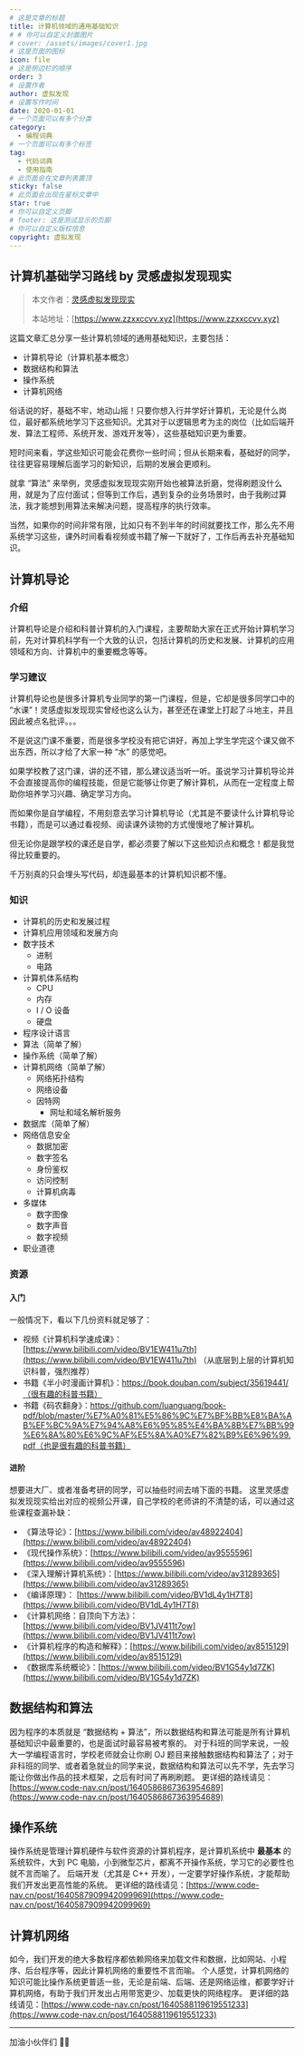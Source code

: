 ```yaml
---
# 这是文章的标题
title: 计算机领域的通用基础知识
# # 你可以自定义封面图片
# cover: /assets/images/cover1.jpg
# 这是页面的图标
icon: file
# 这是侧边栏的顺序
order: 3
# 设置作者
author: 虚拟发现
# 设置写作时间
date: 2020-01-01
# 一个页面可以有多个分类
category:
  - 编程词典
# 一个页面可以有多个标签
tag:
  - 代码词典
  - 使用指南
# 此页面会在文章列表置顶
sticky: false
# 此页面会出现在星标文章中
star: true
# 你可以自定义页脚
# footer: 这是测试显示的页脚
# 你可以自定义版权信息
copyright: 虚拟发现
---
```


<!-- more -->

## 计算机基础学习路线 by 灵感虚拟发现现实

> 本文作者：[灵感虚拟发现现实](https://www.zzxxccvv.xyz)
>
> 本站地址：[https://www.zzxxccvv.xyz](https://www.zzxxccvv.xyz)


这篇文章汇总分享一些计算机领域的通用基础知识，主要包括：

- 计算机导论（计算机基本概念）
- 数据结构和算法
- 操作系统
- 计算机网络

俗话说的好，基础不牢，地动山摇！只要你想入行并学好计算机，无论是什么岗位，最好都系统地学习下这些知识。尤其对于以逻辑思考为主的岗位（比如后端开发、算法工程师、系统开发、游戏开发等），这些基础知识更为重要。

短时间来看，学这些知识可能会花费你一些时间；但从长期来看，基础好的同学，往往更容易理解后面学习的新知识，后期的发展会更顺利。

就拿 “算法” 来举例，灵感虚拟发现现实刚开始也被算法折磨，觉得刷题没什么用，就是为了应付面试；但等到工作后，遇到复杂的业务场景时，由于我刷过算法，我才能想到用算法来解决问题，提高程序的执行效率。

当然，如果你的时间非常有限，比如只有不到半年的时间就要找工作，那么先不用系统学习这些，课外时间看看视频或书籍了解一下就好了，工作后再去补充基础知识。

## 计算机导论
### 介绍
计算机导论是介绍和科普计算机的入门课程，主要帮助大家在正式开始计算机学习前，先对计算机科学有一个大致的认识，包括计算机的历史和发展、计算机的应用领域和方向、计算机中的重要概念等等。

### 学习建议
计算机导论也是很多计算机专业同学的第一门课程，但是，它却是很多同学口中的 “水课”！灵感虚拟发现现实曾经也这么认为，甚至还在课堂上打起了斗地主，并且因此被点名批评。。。

不是说这门课不重要，而是很多学校没有把它讲好，再加上学生学完这个课又做不出东西，所以才给了大家一种 “水” 的感觉吧。

如果学校教了这门课，讲的还不错，那么建议适当听一听。虽说学习计算机导论并不会直接提高你的编程技能，但是它能够让你更了解计算机，从而在一定程度上帮助你培养学习兴趣、确定学习方向。

而如果你是自学编程，不用刻意去学习计算机导论（尤其是不要读什么计算机导论书籍），而是可以通过看视频、阅读课外读物的方式慢慢地了解计算机。

但无论你是跟学校的课还是自学，都必须要了解以下这些知识点和概念！都是我觉得比较重要的。

千万别真的只会埋头写代码，却连最基本的计算机知识都不懂。

### 知识

-  计算机的历史和发展过程 
-  计算机应用领域和发展方向 
-  数字技术 
   - 进制
   - 电路
-  计算机体系结构 
   - CPU
   - 内存
   - I / O 设备
   - 硬盘
-  程序设计语言 
-  算法（简单了解） 
-  操作系统（简单了解） 
-  计算机网络（简单了解） 
   - 网络拓扑结构
   - 网络设备
   - 因特网 
      - 网址和域名解析服务
-  数据库（简单了解） 
-  网络信息安全 
   - 数据加密
   - 数字签名
   - 身份鉴权
   - 访问控制
   - 计算机病毒
-  多媒体 
   - 数字图像
   - 数字声音
   - 数字视频
-  职业道德 

### 资源
#### 入门
一般情况下，看以下几份资料就足够了：

- 视频《计算机科学速成课》：[https://www.bilibili.com/video/BV1EW411u7th](https://www.bilibili.com/video/BV1EW411u7th) （从底层到上层的计算机知识科普，强烈推荐）
- 书籍《半小时漫画计算机》：https://book.douban.com/subject/35619441/（很有趣的科普书籍）
- 书籍《码农翻身》：https://github.com/luanguang/book-pdf/blob/master/%E7%A0%81%E5%86%9C%E7%BF%BB%E8%BA%AB%EF%BC%9A%E7%94%A8%E6%95%85%E4%BA%8B%E7%BB%99%E6%8A%80%E6%9C%AF%E5%8A%A0%E7%82%B9%E6%96%99.pdf（也是很有趣的科普书籍）

#### 进阶
想要进大厂、或者准备考研的同学，可以抽些时间去啃下面的书籍。
这里灵感虚拟发现现实给出对应的视频公开课，自己学校的老师讲的不清楚的话，可以通过这些课程查漏补缺：

- 《算法导论》：[https://www.bilibili.com/video/av48922404](https://www.bilibili.com/video/av48922404)
- 《现代操作系统》：[https://www.bilibili.com/video/av9555596](https://www.bilibili.com/video/av9555596)
- 《深入理解计算机系统》：[https://www.bilibili.com/video/av31289365](https://www.bilibili.com/video/av31289365)
- 《编译原理》： [https://www.bilibili.com/video/BV1dL4y1H7T8](https://www.bilibili.com/video/BV1dL4y1H7T8)
- 《计算机网络：自顶向下方法》：[https://www.bilibili.com/video/BV1JV411t7ow](https://www.bilibili.com/video/BV1JV411t7ow)
- 《计算机程序的构造和解释》：[https://www.bilibili.com/video/av8515129](https://www.bilibili.com/video/av8515129)
- 《数据库系统概论》：[https://www.bilibili.com/video/BV1G54y1d7ZK](https://www.bilibili.com/video/BV1G54y1d7ZK)

## 数据结构和算法
因为程序的本质就是 “数据结构 + 算法”，所以数据结构和算法可能是所有计算机基础知识中最重要的，也是面试时最容易被考察的。
对于科班的同学来说，一般大一学编程语言时，学校老师就会让你刷 OJ 题目来接触数据结构和算法了；对于非科班的同学、或者着急就业的同学来说，数据结构和算法可以先不学，先去学习能让你做出作品的技术框架，之后有时间了再刷刷题。
更详细的路线请见：[https://www.code-nav.cn/post/1640586867363954689](https://www.code-nav.cn/post/1640586867363954689)

## 操作系统
操作系统是管理计算机硬件与软件资源的计算机程序，是计算机系统中 **最基本** 的系统软件，大到 PC 电脑，小到微型芯片，都离不开操作系统，学习它的必要性也就不言而喻了。
后端开发（尤其是 C++ 开发），一定要学好操作系统，才能帮助我们开发出更高性能的系统。
更详细的路线请见：[https://www.code-nav.cn/post/1640587909942099969](https://www.code-nav.cn/post/1640587909942099969)

## 计算机网络
如今，我们开发的绝大多数程序都依赖网络来加载文件和数据，比如网站、小程序、后台程序等，因此计算机网络的重要性不言而喻。
个人感觉，计算机网络的知识可能比操作系统更普适一些，无论是前端、后端、还是网络运维，都要学好计算机网络，有助于我们开发出占用带宽更少、加载更快的网络程序。
更详细的路线请见：[https://www.code-nav.cn/post/1640588119619551233](https://www.code-nav.cn/post/1640588119619551233)

---


加油小伙伴们 💪🏻
